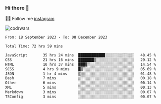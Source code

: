 ### Hi there 👋

👨‍💻 Follow me [instagram](https://instagram.com/an.grsmnko?igshid=ZDdkNTZiNTM=](https://instagram.com/an.grsmnko?igshid=ZDdkNTZiNTM=))

![codrwars](https://www.codewars.com/users/rsschool_c9af20f58c35c696/badges/micro) 

<!--START_SECTION:waka-->

```txt
From: 18 September 2023 - To: 08 December 2023

Total Time: 72 hrs 59 mins

JavaScript       35 hrs 24 mins  ████████████░░░░░░░░░░░░░   48.45 %
CSS              21 hrs 16 mins  ███████▒░░░░░░░░░░░░░░░░░   29.12 %
HTML             10 hrs 37 mins  ███▓░░░░░░░░░░░░░░░░░░░░░   14.54 %
SCSS             4 hrs 9 mins    █▒░░░░░░░░░░░░░░░░░░░░░░░   05.69 %
JSON             1 hr 4 mins     ▒░░░░░░░░░░░░░░░░░░░░░░░░   01.48 %
Bash             7 mins          ░░░░░░░░░░░░░░░░░░░░░░░░░   00.18 %
Other            6 mins          ░░░░░░░░░░░░░░░░░░░░░░░░░   00.14 %
XML              5 mins          ░░░░░░░░░░░░░░░░░░░░░░░░░   00.13 %
Markdown         3 mins          ░░░░░░░░░░░░░░░░░░░░░░░░░   00.07 %
TSConfig         3 mins          ░░░░░░░░░░░░░░░░░░░░░░░░░   00.07 %
```

<!--END_SECTION:waka-->
